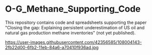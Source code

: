 # O-G_Methane_Supporting_Code
This repository contains code and spreadsheets supporting the paper "Closing the gap: Explaining persistent underestimation of US oil and natural gas production methane inventories" (not yet published). 

https://user-images.githubusercontent.com/42356585/108004143-2fb22d00-6fb2-11eb-84a6-a70410f936ad.jpg


